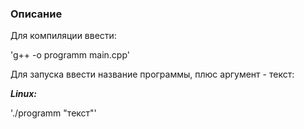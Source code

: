 ### Описание
Для компиляции ввести:

'g++ -o programm main.cpp'

Для запуска ввести название программы, плюс аргумент - текст:

__*Linux:*__

'./programm "текст"'